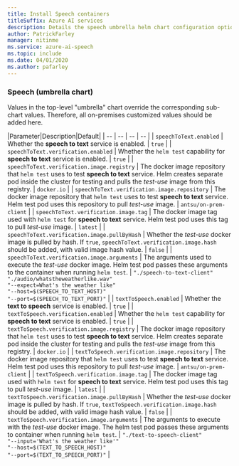 ```yaml
---
title: Install Speech containers
titleSuffix: Azure AI services
description: Details the speech umbrella helm chart configuration options.
author: PatrickFarley
manager: nitinme
ms.service: azure-ai-speech
ms.topic: include
ms.date: 04/01/2020
ms.author: pafarley
---
```


### Speech (umbrella chart)

Values in the top-level "umbrella" chart override the corresponding sub-chart values. Therefore, all on-premises customized values should be added here.

|Parameter|Description|Default|
| -- | -- | -- | -- |
| `speechToText.enabled` | Whether the **speech to text** service is enabled. | `true` |
| `speechToText.verification.enabled` | Whether the `helm test` capability for **speech to text** service is enabled. | `true` |
| `speechToText.verification.image.registry` | The docker image repository that `helm test` uses to test **speech to text** service. Helm creates separate pod inside the cluster for testing and pulls the *test-use* image from this registry. | `docker.io` |
| `speechToText.verification.image.repository` | The docker image repository that `helm test` uses to test **speech to text** service. Helm test pod uses this repository to pull *test-use* image. | `antsu/on-prem-client` |
| `speechToText.verification.image.tag` | The docker image tag used with `helm test` for **speech to text** service. Helm test pod uses this tag to pull *test-use* image. | `latest` |
| `speechToText.verification.image.pullByHash` | Whether the *test-use* docker image is pulled by hash. If `true`, `speechToText.verification.image.hash` should be added, with valid image hash value. | `false` |
| `speechToText.verification.image.arguments` | The arguments used to execute the *test-use* docker image. Helm test pod passes these arguments to the container when running `helm test`. | `"./speech-to-text-client"`<br/> `"./audio/whatstheweatherlike.wav"` <br/> `"--expect=What's the weather like"`<br/>`"--host=$(SPEECH_TO_TEXT_HOST)"`<br/>`"--port=$(SPEECH_TO_TEXT_PORT)"` |
| `textToSpeech.enabled` | Whether the **text to speech** service is enabled. | `true` |
| `textToSpeech.verification.enabled` | Whether the `helm test` capability for **speech to text** service is enabled. | `true` |
| `textToSpeech.verification.image.registry` | The docker image repository that `helm test` uses to test **speech to text** service. Helm creates separate pod inside the cluster for testing and pulls the *test-use* image from this registry. | `docker.io` |
| `textToSpeech.verification.image.repository` | The docker image repository that `helm test` uses to test **speech to text** service. Helm test pod uses this repository to pull *test-use* image. | `antsu/on-prem-client` |
| `textToSpeech.verification.image.tag` | The docker image tag used with `helm test` for **speech to text** service. Helm test pod uses this tag to pull *test-use* image. | `latest` |
| `textToSpeech.verification.image.pullByHash` | Whether the *test-use* docker image is pulled by hash. If `true`, `textToSpeech.verification.image.hash` should be added, with valid image hash value. | `false` |
| `textToSpeech.verification.image.arguments` | The arguments to execute with the *test-use* docker image. The helm test pod passes these arguments to container when running `helm test`. | `"./text-to-speech-client"`<br/> `"--input='What's the weather like'"` <br/> `"--host=$(TEXT_TO_SPEECH_HOST)"`<br/>`"--port=$(TEXT_TO_SPEECH_PORT)"` |

